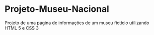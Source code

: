 # Projeto-Museu-Nacional
Projeto de uma página de informações de um museu fictício utilizando HTML 5 e CSS 3
